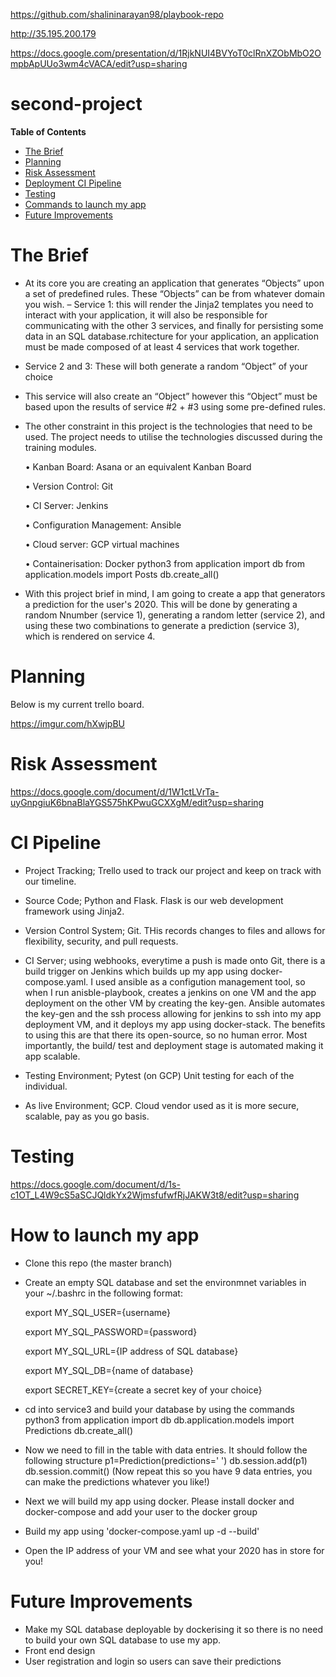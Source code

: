 https://github.com/shalininarayan98/playbook-repo

http://35.195.200.179 

https://docs.google.com/presentation/d/1RjkNUI4BVYoT0clRnXZObMbO2OmpbApUUo3wm4cVACA/edit?usp=sharing

# second-project
**Table of Contents**

* [The Brief](#the-brief)
* [Planning](#planning)
* [Risk Assessment](#Riks-Assessment)
* [Deployment CI Pipeline](#Dpeloyment&CI-Pipeline)
* [Testing](#Testing)
* [Commands to launch my app](#Commands-to-launch-my-app)
* [Future Improvements](#Future-Improvements)


# The Brief

- At its core you are creating an application that generates “Objects” upon a set of predefined rules.  These “Objects” can be from whatever domain you wish.
– Service 1: this will render the Jinja2 templates you need to interact with your application, it will also be responsible for communicating with the other 3 services, and finally for persisting some data in an SQL database.rchitecture for your application, an application must be made composed of at least 4 services that work together.
- Service 2 and 3: These will both generate a random “Object” of your choice
- This service will also create an “Object” however this “Object” must be based upon the results of service #2 + #3 using some pre-defined rules.
- The other constraint in this project is the technologies that need to be used. The project needs to utilise the technologies discussed during the training modules. 

     •	Kanban Board: Asana or an equivalent Kanban Board 

     •	Version Control: Git 

     •	CI Server: Jenkins 

     •	Configuration Management: Ansible

     •	Cloud server: GCP virtual machines 
    
     •	Containerisation: Docker python3
from application import db
from application.models import Posts
db.create_all()
- With this project brief in mind, I am going to create a app that generators a prediction for the user's 2020. This will be done by generating a random Nnumber (service 1), generating a random letter (service 2), and using these two combinations to generate a prediction (service 3), which is rendered on service 4.

# Planning

Below is my current trello board.

https://imgur.com/hXwjpBU

# Risk Assessment 

https://docs.google.com/document/d/1W1ctLVrTa-uyGnpgiuK6bnaBlaYGS575hKPwuGCXXgM/edit?usp=sharing

# CI Pipeline 

- Project Tracking; Trello used to track our project and keep on track with our timeline. 


- Source Code; Python and Flask. Flask is our web development framework using Jinja2.


- Version Control System; Git. THis records changes to files and allows for flexibility, security, and pull requests.



- CI Server; using webhooks, everytime a push is made onto Git, there is a build trigger on Jenkins which builds up my app using docker-compose.yaml. I used ansible as a configution management tool, so when I run anisble-playbook, creates a jenkins on one VM and the app deployment on the other VM by creating the key-gen. Ansible automates the key-gen and the ssh process allowing for jenkins to ssh into my app deployment VM, and it deploys my app using docker-stack. The benefits to using this are that there its open-source, so no human error. Most importantly, the build/ test and deployment stage is automated making it app scalable. 

- Testing Environment; Pytest (on GCP) Unit testing for each of the individual. 


- As live Environment; GCP. Cloud vendor used as it is more secure, scalable, pay as you go basis. 

# Testing

https://docs.google.com/document/d/1s-c1OT_L4W9cS5aSCJQldkYx2WjmsfufwfRjJAKW3t8/edit?usp=sharing 

# How to launch my app

- Clone this repo (the master branch)
- Create an empty SQL database and set the environmnet variables in your ~/.bashrc in the following format:

   export MY_SQL_USER={username}
   
   export MY_SQL_PASSWORD={password}
   
   export MY_SQL_URL={IP address of SQL database}
   
   export MY_SQL_DB={name of database}
   
   export SECRET_KEY={create a secret key of your choice}
   
   
- cd into service3 and build your database by using the commands 
  python3
  from application import db
  db.application.models import Predictions
  db.create_all()
- Now we need to fill in the table with data entries. It should follow the following structure
  p1=Prediction(predictions=' ')
  db.session.add(p1)
  db.session.commit()
  (Now repeat this so you have 9 data entries, you can make the predictions whatever you like!)
  
- Next we will build my app using docker. Please install docker and docker-compose and add your user to the docker group
- Build my app using 'docker-compose.yaml up -d --build'
- Open the IP address of your VM and see what your 2020 has in store for you!

# Future Improvements 

- Make my SQL database deployable by dockerising it so there is no need to build your own SQL database to use my app.
- Front end design
- User registration and login so users can save their predictions 



